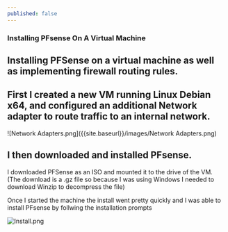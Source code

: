 ```yaml
---
published: false
---
```

### Installing PFsense On A Virtual Machine

## Installing PFSense on a virtual machine as well as implementing firewall routing rules.


## First I created a new VM running Linux Debian x64, and configured an additional Network adapter to route traffic to an internal network.

![Network Adapters.png]({{site.baseurl}}/images/Network Adapters.png)


## I then downloaded and installed PFsense.


I downloaded PFSense as an ISO and mounted it to the drive of the VM. 
(The download is a .gz file so because I was using Windows I needed to download Winzip to decompress the file)

Once I started the machine the install went pretty quickly and I was able to install PFsense by follwing the installation prompts

![Install.png]({{site.baseurl}}/_posts/Install.png)

